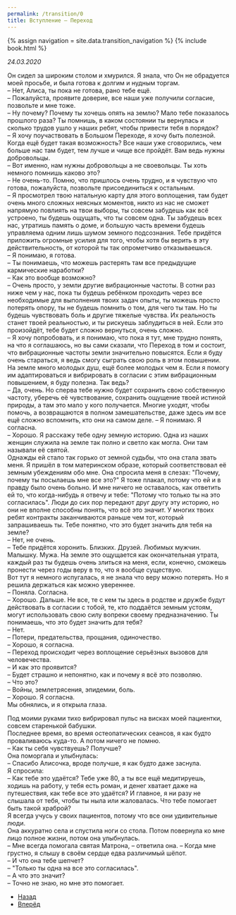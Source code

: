 ```yaml
---
permalink: /transition/0
title: Вступление – Переход
---
```

{% assign navigation  = site.data.transition_navigation %}
{% include book.html %}

*24.03.2020*

Он сидел за широким столом и хмурился. Я знала, что Он не обрадуется моей просьбе, и была готова к долгим и нудным торгам.  
– Нет, Алиса, ты пока не готова, рано тебе ещё.  
– Пожалуйста, проявите доверие, все наши уже получили согласие, позвольте и мне тоже.  
– Ну почему? Почему ты хочешь опять на землю? Мало тебе показалось прошлого раза? Ты помнишь, в каком состоянии ты вернулась и сколько трудов ушло у наших ребят, чтобы привести тебя в порядок?  
– Я хочу поучаствовать в Большом Переходе, я хочу быть полезной. Когда ещё будет такая возможность? Все наши уже сговорились, чем больше нас там будет, тем лучше и чище все пройдёт. Вам ведь нужны добровольцы.  
– Вот именно, нам нужны добровольцы а не своевольцы. Ты хоть немного помнишь каково это?  
– Не очень-то. Помню, что пришлось очень трудно, и я чувствую что готова, пожалуйста, позвольте присоединиться к остальным.  
– Я просмотрел твою натальную карту для этого воплощения, там будет очень много сложных неясных моментов, никто из нас не сможет напрямую повлиять на твои выборы, ты совсем забудешь как всё устроено, ты будешь ощущать, что ты совсем одна. Ты забудешь всех нас, утратишь память о доме, и большую часть времени будешь управляема одним лишь шумом земного подсознания. Тебе придётся приложить огромные усилия для того, чтобы хотя бы верить в эту действительность, от которой ты так опрометчиво отказываешься.  
– Я понимаю, я готова.  
– Ты понимаешь, что можешь растерять там все предыдущие кармические наработки?  
– Как это вообще возможно?  
– Очень просто, у земли другие вибрационные частоты. В сотни раз ниже чем у нас, пока ты будешь ребёнком проходить через все необходимые для выполнения твоих задач опыты, ты можешь просто потерять опору, ты не будешь помнить о том, для чего ты там. Но ты будешь чувствовать боль и другие тяжелые чувства. Их реальность станет твоей реальностью, и ты рискуешь заблудиться в ней. Если это произойдёт, тебе будет сложно вернуться, очень сложно.  
– Я хочу попробовать, и я понимаю, что пока я тут, мне трудно понять, на что я соглашаюсь, но вы сами сказали, что Переход в том и состоит, что вибрационные частоты земли значительно повысятся. Если я буду очень стараться, я ведь смогу сыграть свою роль в этом повышении. На земле много молодых душ, ещё более молодых чем я. Если я помогу им адаптироваться и вибрировать в согласии с этим вибрационным повышением, я буду полезна. Так ведь?  
– Да, очень. Но сперва тебе нужно будет сохранить свою собственную частоту, уберечь её чувствование, сохранить ощущение твоей истиной природы, а там это мало у кого получается. Многие уходят, чтобы помочь, а возвращаются в полном замешательстве, даже здесь им все ещё сложно вспомнить, кто они на самом деле.
– Я понимаю. Я согласна.  
– Хорошо. Я расскажу тебе одну земную историю. Одна из наших женщин служила на земле так полно и светло как могла. Они там называли её святой.  
Однажды ей стало так горько от земной судьбы, что она стала звать меня. Я пришёл в том материнском образе, который соответствовал её земным убеждениям обо мне. Она спросила меня в слезах: "Почему, почему ты посылаешь мне все это?" Я тоже плакал, потому что ей и в правду было очень больно. И мне ничего не оставалось, как ответить ей то, что когда-нибудь я отвечу и тебе: "Потому что только ты на это согласилась". Люди до сих пор передают друг другу эту историю, но они не вполне способны понять, что всё это значит. У многих твоих ребят контракты заканчиваются раньше чем тот, который запрашиваешь ты. Тебе понятно, что это будет значить для тебя на земле?  
– Нет, не очень.  
– Тебе придётся хоронить. Близких. Друзей. Любимых мужчин. Малышку. Мужа. На земле это ощущается как окончательная утрата, каждый раз ты будешь очень злиться на меня, если, конечно, сможешь пронести через годы веру в то, что я вообще существую.  
Вот тут я немного испугалась, я не знала что веру можно потерять. Но я решила держаться как можно увереннее.  
– Поняла. Согласна.  
– Хорошо. Дальше. Не все, те с кем ты здесь в родстве и дружбе будут действовать в согласии с тобой, те, кто поддаётся земным устоям, могут использовать свою силу вопреки своему предназначению. Ты понимаешь, что это будет значить для тебя?  
– Нет.  
– Потери, предательства, прощания, одиночество.  
– Хорошо, я согласна.  
– Переход происходит через воплощение серьёзных вызовов для человечества.  
– И как это проявится?  
– Будет страшно и непонятно, как и почему я всё это позволяю.  
– Что это?  
– Войны, землетрясения, эпидемии, боль.  
– Хорошо. Я согласна.  
Мы обнялись, и я открыла глаза.

Под моими руками тихо вибрировал пульс на висках моей пациентки, совсем старенькой бабушки.  
Последнее время, во время остеопатических сеансов, я как будто проваливаюсь куда-то. А потом ничего не помню.  
– Как ты себя чувствуешь? Получше?  
Она поморгала и улыбнулась:  
– Спасибо Алисочка, вроде получше, я как будто даже заснула.  
Я спросила:  
– Как тебе это удаётся? Тебе уже 80, а ты все ещё медитируешь, ходишь на работу, у тебя есть роман, и денег хватает даже на путешествия, как тебе все это удаётся? И главное, я ни разу не слышала от тебя, чтобы ты ныла или жаловалась. Что тебе помогает быть такой храброй?  
Я всегда учусь у своих пациентов, потому что все они удивительные люди.  
Она аккуратно села и спустила ноги со стола. Потом повернула ко мне лицо полное жизни, потом она улыбнулась.  
– Мне всегда помогала святая Матрона, – ответила она. – Когда мне грустно, я слышу в своём сердце едва различимый шёпот.  
– И что она тебе шепчет?  
– "Только ты одна на все это согласилась".  
– А что это значит?  
– Точно не знаю, но мне это помогает.

<nav aria-label="pagination">
  <ul class="pagination justify-content-center">
    <li class="page-item disabled">
      <a class="page-link" href="#" tabindex="-1" aria-disabled="true"><i class="bi bi-arrow-left"></i> Назад</a>
    </li>
    <li class="page-item">
      <a class="page-link" href="/transition/1">Вперёд <i class="bi bi-arrow-right"></i></a>
    </li>
  </ul>
</nav>
